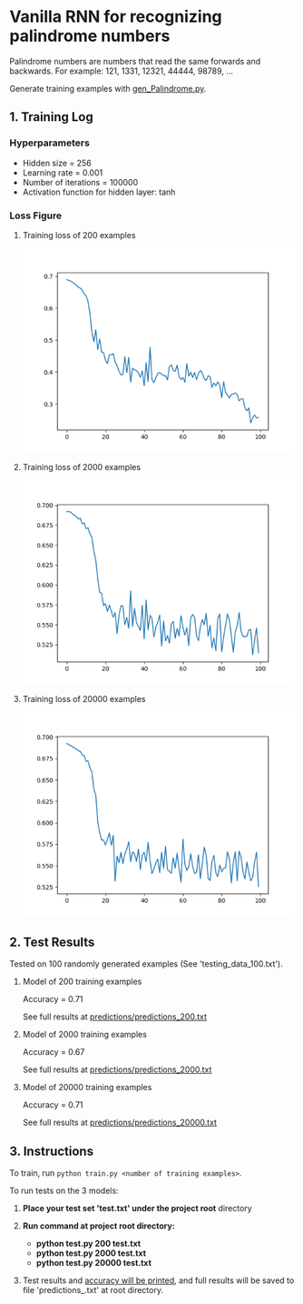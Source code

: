 # Vanilla RNN for recognizing palindrome numbers

Palindrome numbers are numbers that read the same forwards and backwards. For example: 121, 1331, 12321, 44444, 98789, ...

Generate training examples with [gen_Palindrome.py](gen_Palindrome.py).

## 1. Training Log

### Hyperparameters

- Hidden size = 256
- Learning rate = 0.001
- Number of iterations = 100000
- Activation function for hidden layer: tanh

### Loss Figure

1. Training loss  of 200 examples

   <img src="./images/examples_200.png" alt="examples_200" style="zoom:80%;" />

2. Training loss  of 2000 examples

   <img src="./images/examples_2000.png" alt="examples_2000" style="zoom:80%;" />

3. Training loss  of 20000 examples

   <img src="./images/examples_20000.png" alt="examples_20000" style="zoom:80%;" />

## 2. Test Results

Tested on 100 randomly generated examples (See 'testing_data_100.txt').

1. Model of 200 training examples

   Accuracy = 0.71

   See full results at [predictions/predictions_200.txt](predictions/predictions_200.txt)

2. Model of 2000 training examples

   Accuracy = 0.67

   See full results at [predictions/predictions_2000.txt](predictions/predictions_2000.txt)

3. Model of 20000 training examples

   Accuracy = 0.71

   See full results at [predictions/predictions_20000.txt](predictions/predictions_20000.txt)

## 3. Instructions

To train, run `python train.py <number of training examples>`.

To run tests on the 3 models:

1. **Place your test set 'test.txt' under the project root** directory

2. **Run command at project root directory:**
   - **python test.py 200 test.txt**
   - **python test.py 2000 test.txt**
   - **python test.py 20000 test.txt**
3. Test results and <u>accuracy will be printed</u>, and full results will be saved to file 'predictions_<numberofexamples>.txt' at root directory.
